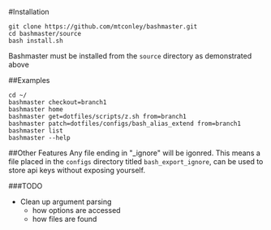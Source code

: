 #Installation
```
git clone https://github.com/mtconley/bashmaster.git
cd bashmaster/source
bash install.sh
```

Bashmaster must be installed from the `source` directory as demonstrated above

##Examples
```
cd ~/
bashmaster checkout=branch1
bashmaster home
bashmaster get=dotfiles/scripts/z.sh from=branch1
bashmaster patch=dotfiles/configs/bash_alias_extend from=branch1
bashmaster list
bashmaster --help
```
##Other Features
Any file ending in "_ignore" will be igonred.  This means a file placed in the `configs` directory titled `bash_export_ignore`, can be used to store api keys without exposing yourself.

###TODO
* Clean up argument parsing
    * how options are accessed
    * how files are found
